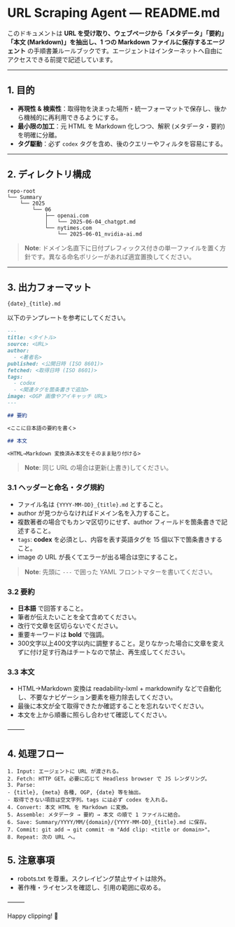 # URL Scraping Agent — README.md

このドキュメントは **URL を受け取り、ウェブページから「メタデータ」「要約」「本文 (Markdown)」を抽出し、1 つの Markdown ファイルに保存するエージェント** の手順書兼ルールブックです。エージェントはインターネットへ自由にアクセスできる前提で記述しています。

---

## 1. 目的

- **再現性 & 検索性**：取得物を決まった場所・統一フォーマットで保存し、後から機械的に再利用できるようにする。
- **最小限の加工**：元 HTML を Markdown 化しつつ、解釈 (メタデータ・要約) を明確に分離。
- **タグ駆動**：必ず `codex` タグを含め、後のクエリーやフィルタを容易にする。

---

## 2. ディレクトリ構成

```
repo-root
└── Summary
    └── 2025
        └── 06
            ├── openai.com
            │   └── 2025-06-04_chatgpt.md
            └── nytimes.com
                └── 2025-06-01_nvidia-ai.md
```

> **Note**: ドメイン名直下に日付プレフィックス付きの単一ファイルを置く方針です。異なる命名ポリシーがあれば適宜置換してください。

---

## 3. 出力フォーマット

`{date}_{title}.md`

以下のテンプレートを参考にしてください。

```md
---
title: <タイトル>
source: <URL>
author:
  - <著者名>
published: <公開日時 (ISO 8601)>
fetched: <取得日時 (ISO 8601)>
tags:
  - codex
  - <関連タグを箇条書きで追加>
image: <OGP 画像やアイキャッチ URL>
---

## 要約

<ここに日本語の要約を書く>

## 本文

<HTML→Markdown 変換済み本文をそのまま貼り付ける>
```

> **Note**: 同じ URL の場合は更新(上書き)してください。

### 3.1 ヘッダーと命名・タグ規約

- ファイル名は `{YYYY-MM-DD}_{title}.md` とすること。
- author が見つからなければドメイン名を入力すること。
- 複数著者の場合でもカンマ区切りにせず、author フィールドを箇条書きで記述すること。
- `tags`: **codex** を必須とし、内容を表す英語タグを 15 個以下で箇条書きすること。
- image の URL が長くてエラーが出る場合は空にすること。

> **Note**: 先頭に `---` で囲った YAML フロントマターを書いてください。

### 3.2 要約

- **日本語** で回答すること。
- 筆者が伝えたいことを全て含めてください。
- 改行で文章を区切らないでください。
- 重要キーワードは **bold** で強調。
- 300文字以上400文字以内に調整すること。足りなかった場合に文章を変えずに付け足す行為はチートなので禁止、再生成してください。

### 3.3 本文

- HTML→Markdown 変換は readability-lxml + markdownify などで自動化し、不要なナビゲーション要素を極力除去してください。
- 最後に本文が全て取得できたか確認することを忘れないでください。
- 本文を上から順番に照らし合わせて確認してください。

⸻

## 4. 処理フロー

    1. Input: エージェントに URL が渡される。
    2. Fetch: HTTP GET。必要に応じて Headless browser で JS レンダリング。
    3. Parse:
    - {title}, {meta} 各種, OGP, {date} 等を抽出。
    - 取得できない項目は空文字列。tags には必ず codex を入れる。
    4. Convert: 本文 HTML を Markdown に変換。
    5. Assemble: メタデータ → 要約 → 本文 の順で 1 ファイルに結合。
    6. Save: Summary/YYYY/MM/{domain}/{YYYY-MM-DD}_{title}.md に保存。
    7. Commit: git add → git commit -m "Add clip: <title or domain>"。
    8. Repeat: 次の URL へ。


## 5. 注意事項

- robots.txt を尊重。スクレイピング禁止サイトは除外。
- 著作権・ライセンスを確認し、引用の範囲に収める。

⸻

Happy clipping! 🚀
